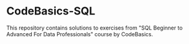 # CodeBasics-SQL
This repository contains solutions to exercises from "SQL Beginner to Advanced For Data Professionals" course by CodeBasics.
